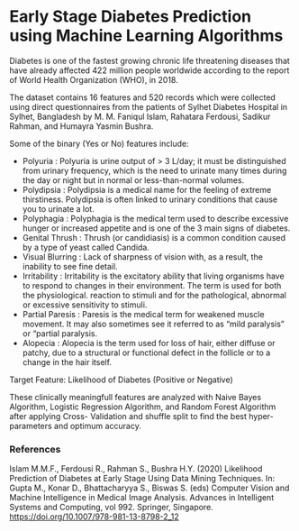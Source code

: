 # Early Stage Diabetes Prediction using Machine Learning Algorithms

Diabetes is one of the fastest growing chronic life threatening diseases that have already affected 422 million people worldwide according to the report of World Health Organization (WHO), in 2018.

The dataset contains 16 features and 520 records which were collected using direct questionnaires from the patients of Sylhet Diabetes Hospital in Sylhet, Bangladesh by M. M. Faniqul Islam, Rahatara Ferdousi, Sadikur Rahman, and Humayra Yasmin Bushra.

Some of the binary (Yes or No) features include: 
 - Polyuria : Polyuria is urine output of > 3 L/day; it must be distinguished from urinary frequency, which is the need to urinate many times during the day or night but in normal               or less-than-normal volumes.
 - Polydipsia : Polydipsia is a medical name for the feeling of extreme thirstiness. Polydipsia is often linked to urinary conditions that cause you to urinate a lot.
 - Polyphagia : Polyphagia is the medical term used to describe excessive hunger or increased appetite and is one of the 3 main signs of diabetes.
 - Genital Thrush : Thrush (or candidiasis) is a common condition caused by a type of yeast called Candida. 
 - Visual Blurring : Lack of sharpness of vision with, as a result, the inability to see fine detail.
 - Irritability : Irritability is the excitatory ability that living organisms have to respond to changes in their environment. The term is used for both the physiological.                         reaction to stimuli and for the pathological, abnormal or excessive sensitivity to stimuli.
 - Partial Paresis : Paresis is the medical term for weakened muscle movement. It may also sometimes see it referred to as “mild paralysis” or “partial paralysis.
 - Alopecia : Alopecia is the term used for loss of hair, either diffuse or patchy, due to a structural or functional defect in the follicle or to a change in the hair itself.
 
 Target Feature:
 Likelihood of Diabetes (Positive or Negative)
 
 These clinically meaningfull features are analyzed with Naive Bayes Algorithm, Logistic Regression Algorithm, and Random Forest Algorithm  after applying Cross- Validation and shuffle split to find the best hyper-parameters and optimum accuracy.
 
 ### References
 Islam M.M.F., Ferdousi R., Rahman S., Bushra H.Y. (2020) Likelihood Prediction of Diabetes at Early Stage Using Data Mining Techniques. In: Gupta M., Konar D., Bhattacharyya S., Biswas S. (eds) Computer Vision and Machine Intelligence in Medical Image Analysis. Advances in Intelligent Systems and Computing, vol 992. Springer, Singapore. https://doi.org/10.1007/978-981-13-8798-2_12
